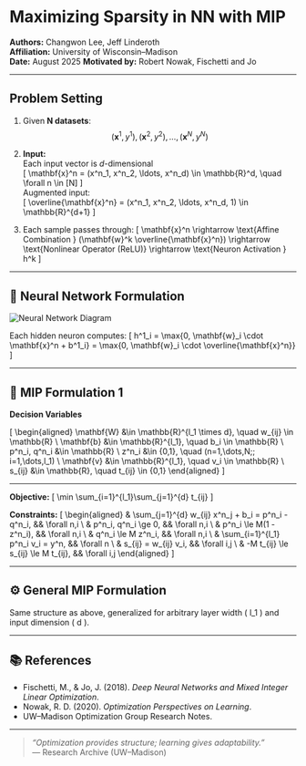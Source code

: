 # Maximizing Sparsity in NN with MIP

**Authors:** Changwon Lee, Jeff Linderoth  
**Affiliation:** University of Wisconsin–Madison  
**Date:** August 2025 
**Motivated by:** Robert Nowak, Fischetti and Jo  

---

## Problem Setting

1. Given **N datasets**:  
   $$
   (\mathbf{x}^1, y^1), (\mathbf{x}^2, y^2), \dots, (\mathbf{x}^N, y^N)
   $$

2. **Input:**  
   Each input vector is *d*-dimensional  
   \[
   \mathbf{x}^n = (x^n_1, x^n_2, \ldots, x^n_d) \in \mathbb{R}^d, \quad \forall n \in [N]
   \]  
   Augmented input:  
   \[
   \overline{\mathbf{x}^n} = (x^n_1, x^n_2, \ldots, x^n_d, 1) \in \mathbb{R}^{d+1}
   \]

3. Each sample passes through:
   \[
   \mathbf{x}^n \rightarrow \text{Affine Combination } (\mathbf{w}^k \overline{\mathbf{x}^n}) 
   \rightarrow \text{Nonlinear Operator (ReLU)} 
   \rightarrow \text{Neuron Activation } h^k
   \]

---

## 🧮 Neural Network Formulation

![Neural Network Diagram](figs/nn_diagram.png)

Each hidden neuron computes:
\[
h^1_i = \max\{0, \mathbf{w}_i \cdot \mathbf{x}^n + b^1_i\} 
      = \max\{0, \mathbf{w}_i \cdot \overline{\mathbf{x}^n}\}
\]

---

## 🔢 MIP Formulation 1

**Decision Variables**

\[
\begin{aligned}
\mathbf{W} &\in \mathbb{R}^{l_1 \times d}, \quad 
  w_{ij} \in \mathbb{R} \\
\mathbf{b} &\in \mathbb{R}^{l_1}, \quad 
  b_i \in \mathbb{R} \\
p^n_i, q^n_i &\in \mathbb{R} \\
z^n_i &\in \{0,1\}, \quad (n=1,\dots,N;\; i=1,\dots,l_1) \\
\mathbf{v} &\in \mathbb{R}^{l_1}, \quad 
  v_i \in \mathbb{R} \\
s_{ij} &\in \mathbb{R}, \quad 
t_{ij} \in \{0,1\}
\end{aligned}
\]

---

**Objective:**
\[
\min \sum_{i=1}^{l_1}\sum_{j=1}^{d} t_{ij}
\]

**Constraints:**
\[
\begin{aligned}
& \sum_{j=1}^{d} w_{ij} x^n_j + b_i = p^n_i - q^n_i, && \forall n,i \\
& p^n_i, q^n_i \ge 0, && \forall n,i \\
& p^n_i \le M(1 - z^n_i), && \forall n,i \\
& q^n_i \le M z^n_i, && \forall n,i \\
& \sum_{i=1}^{l_1} p^n_i v_i = y^n, && \forall n \\
& s_{ij} = w_{ij} v_i, && \forall i,j \\
& -M t_{ij} \le s_{ij} \le M t_{ij}, && \forall i,j
\end{aligned}
\]

---

## ⚙️ General MIP Formulation

Same structure as above, generalized for arbitrary layer width \( l_1 \) and input dimension \( d \).

---

## 📚 References

- Fischetti, M., & Jo, J. (2018). *Deep Neural Networks and Mixed Integer Linear Optimization*.  
- Nowak, R. D. (2020). *Optimization Perspectives on Learning*.  
- UW–Madison Optimization Group Research Notes.

---

> _“Optimization provides structure; learning gives adaptability.”_  
> — Research Archive (UW–Madison)
